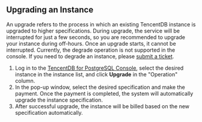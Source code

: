 ## Upgrading an Instance
An upgrade refers to the process in which an existing TencentDB instance is upgraded to higher specifications. During upgrade, the service will be interrupted for just a few seconds, so you are recommended to upgrade your instance during off-hours. Once an upgrade starts, it cannot be interrupted. Currently, the degrade operation is not supported in the console. If you need to degrade an instance, please [submit a ticket](https://console.cloud.tencent.com/workorder/category).

1. Log in to the [TencentDB for PostgreSQL Console](https://console.cloud.tencent.com/pgsql), select the desired instance in the instance list, and click **Upgrade** in the "Operation" column.
2. In the pop-up window, select the desired specification and make the payment. Once the payment is completed, the system will automatically upgrade the instance specification.
3. After successful upgrade, the instance will be billed based on the new specification automatically.